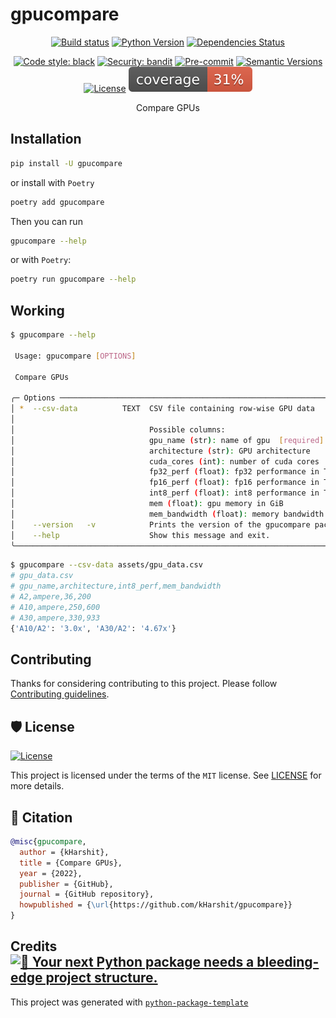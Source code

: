 # gpucompare

<div align="center">

[![Build status](https://github.com/kHarshit/gpucompare/workflows/build/badge.svg?branch=master&event=push)](https://github.com/kHarshit/gpucompare/actions?query=workflow%3Abuild)
[![Python Version](https://img.shields.io/pypi/pyversions/gpucompare.svg)](https://pypi.org/project/gpucompare/)
[![Dependencies Status](https://img.shields.io/badge/dependencies-up%20to%20date-brightgreen.svg)](https://github.com/kHarshit/gpucompare/pulls?utf8=%E2%9C%93&q=is%3Apr%20author%3Aapp%2Fdependabot)

[![Code style: black](https://img.shields.io/badge/code%20style-black-000000.svg)](https://github.com/psf/black)
[![Security: bandit](https://img.shields.io/badge/security-bandit-green.svg)](https://github.com/PyCQA/bandit)
[![Pre-commit](https://img.shields.io/badge/pre--commit-enabled-brightgreen?logo=pre-commit&logoColor=white)](https://github.com/kHarshit/gpucompare/blob/master/.pre-commit-config.yaml)
[![Semantic Versions](https://img.shields.io/badge/%20%20%F0%9F%93%A6%F0%9F%9A%80-semantic--versions-e10079.svg)](https://github.com/kHarshit/gpucompare/releases)
[![License](https://img.shields.io/github/license/kHarshit/gpucompare)](https://github.com/kHarshit/gpucompare/blob/master/LICENSE)
![Coverage Report](assets/images/coverage.svg)

Compare GPUs

</div>

## Installation

```bash
pip install -U gpucompare
```

or install with `Poetry`

```bash
poetry add gpucompare
```

Then you can run

```bash
gpucompare --help
```

or with `Poetry`:

```bash
poetry run gpucompare --help
```

## Working

```bash
$ gpucompare --help

 Usage: gpucompare [OPTIONS]                                                                                
                                                                                                            
 Compare GPUs                                                                                               
                                                                                                            
╭─ Options ────────────────────────────────────────────────────────────────────────────────────────────────╮
│ *  --csv-data          TEXT  CSV file containing row-wise GPU data           [default: None] [required]  │
│                                                                                                          │
│                              Possible columns:                                                           │
│                              gpu_name (str): name of gpu  [required]                                     │
│                              architecture (str): GPU architecture                                        │
│                              cuda_cores (int): number of cuda cores                                      │
│                              fp32_perf (float): fp32 performance in TFLOPS                               │
│                              fp16_perf (float): fp16 performance in TFLOPS                               │
│                              int8_perf (float): int8 performance in TOPS                                 │
│                              mem (float): gpu memory in GiB                                              │
│                              mem_bandwidth (float): memory bandwidth in GB/s                             │
│    --version   -v            Prints the version of the gpucompare package.                               │
│    --help                    Show this message and exit.                                                 │
╰──────────────────────────────────────────────────────────────────────────────────────────────────────────╯
```

```bash
$ gpucompare --csv-data assets/gpu_data.csv
# gpu_data.csv
# gpu_name,architecture,int8_perf,mem_bandwidth
# A2,ampere,36,200
# A10,ampere,250,600
# A30,ampere,330,933
{'A10/A2': '3.0x', 'A30/A2': '4.67x'}
```

## Contributing

Thanks for considering contributing to this project. Please follow [Contributing guidelines](./CONTRIBUTING.md).

## 🛡 License

[![License](https://img.shields.io/github/license/kHarshit/gpucompare)](https://github.com/kHarshit/gpucompare/blob/master/LICENSE)

This project is licensed under the terms of the `MIT` license. See [LICENSE](https://github.com/kHarshit/gpucompare/blob/master/LICENSE) for more details.

## 📃 Citation

```bibtex
@misc{gpucompare,
  author = {kHarshit},
  title = {Compare GPUs},
  year = {2022},
  publisher = {GitHub},
  journal = {GitHub repository},
  howpublished = {\url{https://github.com/kHarshit/gpucompare}}
}
```

## Credits [![🚀 Your next Python package needs a bleeding-edge project structure.](https://img.shields.io/badge/python--package--template-%F0%9F%9A%80-brightgreen)](https://github.com/TezRomacH/python-package-template)

This project was generated with [`python-package-template`](https://github.com/TezRomacH/python-package-template)
